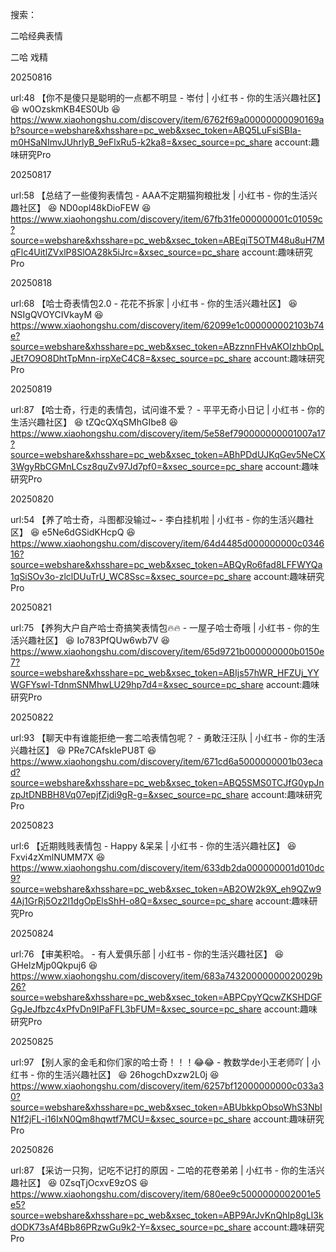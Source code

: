 
搜索：

二哈经典表情

二哈 戏精



20250816

url:48 【你不是傻只是聪明的一点都不明显 - 岺付 | 小红书 - 你的生活兴趣社区】 😆 w0OzskmKB4ES0Ub 😆 https://www.xiaohongshu.com/discovery/item/6762f69a00000000090169ab?source=webshare&xhsshare=pc_web&xsec_token=ABQ5LuFsiSBIa-m0HSaNImvJUhrlyB_9eFlxRu5-k2ka8=&xsec_source=pc_share
account:趣味研究Pro


20250817

url:58 【总结了一些傻狗表情包 - AAA不定期猫狗粮批发 | 小红书 - 你的生活兴趣社区】 😆 ND0opl48kDioFEW 😆 https://www.xiaohongshu.com/discovery/item/67fb31fe000000001c01059c?source=webshare&xhsshare=pc_web&xsec_token=ABEqiT5OTM48u8uH7MqFlc4UitlZVxlP8SlOA28k5iJrc=&xsec_source=pc_share
account:趣味研究Pro



20250818

url:68 【哈士奇表情包2.0 - 花花不拆家 | 小红书 - 你的生活兴趣社区】 😆 NSIgQVOYCIVkayM 😆 https://www.xiaohongshu.com/discovery/item/62099e1c000000002103b74e?source=webshare&xhsshare=pc_web&xsec_token=ABzznnFHvAKOIzhbOpLJEt7O9O8DhtTpMnn-irpXeC4C8=&xsec_source=pc_share
account:趣味研究Pro


20250819

url:87 【哈士奇，行走的表情包，试问谁不爱？ - 平平无奇小日记 | 小红书 - 你的生活兴趣社区】 😆 tZQcQXqSMhGIbe8 😆 https://www.xiaohongshu.com/discovery/item/5e58ef790000000001007a17?source=webshare&xhsshare=pc_web&xsec_token=ABhPDdUJKqGev5NeCX3WgyRbCGMnLCsz8quZv97Jd7pf0=&xsec_source=pc_share
account:趣味研究Pro


20250820

url:54 【养了哈士奇，斗图都没输过~ - 李白挂机啦 | 小红书 - 你的生活兴趣社区】 😆 e5Ne6dGSidKHcpQ 😆 https://www.xiaohongshu.com/discovery/item/64d4485d000000000c034616?source=webshare&xhsshare=pc_web&xsec_token=ABQyRo6fad8LFFWYQa1qSiSOv3o-zlclDUuTrU_WC8Ssc=&xsec_source=pc_share
account:趣味研究Pro


20250821

url:75 【养狗大户自产哈士奇搞笑表情包🔥🔥 - 一屋子哈士奇哦 | 小红书 - 你的生活兴趣社区】 😆 Io783PfQUw6wb7V 😆 https://www.xiaohongshu.com/discovery/item/65d9721b000000000b0150e7?source=webshare&xhsshare=pc_web&xsec_token=ABIjs57hWR_HFZUj_YYWGFYswl-TdnmSNMhwLU29hp7d4=&xsec_source=pc_share
account:趣味研究Pro

20250822

url:93 【聊天中有谁能拒绝一套二哈表情包呢？ - 勇敢汪汪队 | 小红书 - 你的生活兴趣社区】 😆 PRe7CAfskIePU8T 😆 https://www.xiaohongshu.com/discovery/item/671cd6a5000000001b03ecad?source=webshare&xhsshare=pc_web&xsec_token=ABQ5SMS0TCJfG0ypJnzpJtDNBBH8Vq07epjfZjdi9gR-g=&xsec_source=pc_share
account:趣味研究Pro

20250823

url:6 【近期贱贱表情包 - Happy &呆呆 | 小红书 - 你的生活兴趣社区】 😆 Fxvi4zXmlNUMM7X 😆 https://www.xiaohongshu.com/discovery/item/633db2da000000001d010dc9?source=webshare&xhsshare=pc_web&xsec_token=AB2OW2k9X_eh9QZw94Aj1GrRj5Oz2l1dgOpElsShH-o8Q=&xsec_source=pc_share
account:趣味研究Pro


20250824

url:76 【审美积哈。 - 有人爱俱乐部 | 小红书 - 你的生活兴趣社区】 😆 GHelzMjp0Qkpuj6 😆 https://www.xiaohongshu.com/discovery/item/683a74320000000020029b26?source=webshare&xhsshare=pc_web&xsec_token=ABPCpyYQcwZKSHDGFGgJeJfbzc4xPfvDn9IPaFFL3bFUM=&xsec_source=pc_share
account:趣味研究Pro


20250825

url:97 【别人家的金毛和你们家的哈士奇！！！😂😂 - 教数学de小王老师吖 | 小红书 - 你的生活兴趣社区】 😆 26hogchDxzw2L0j 😆 https://www.xiaohongshu.com/discovery/item/6257bf12000000000c033a30?source=webshare&xhsshare=pc_web&xsec_token=ABUbkkpObsoWhS3NbIN1f2jFL-i16IxN0Qm8hqwtf7MCU=&xsec_source=pc_share
account:趣味研究Pro


20250826

url:87 【采访一只狗，记吃不记打的原因 - 二哈的花卷弟弟 | 小红书 - 你的生活兴趣社区】 😆 0ZsqTjOcxvE9zOS 😆 https://www.xiaohongshu.com/discovery/item/680ee9c5000000002001e5e5?source=webshare&xhsshare=pc_web&xsec_token=ABP9ArJvKnQhIp8gLl3kdODK73sAf4Bb86PRzwGu9k2-Y=&xsec_source=pc_share
account:趣味研究Pro
